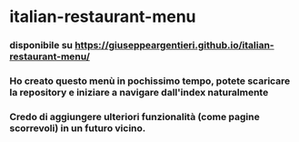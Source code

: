 # italian-restaurant-menu
### disponibile su https://giuseppeargentieri.github.io/italian-restaurant-menu/
### Ho creato questo menù in pochissimo tempo, potete scaricare la repository e iniziare a navigare dall'index naturalmente
### Credo di aggiungere ulteriori funzionalità (come pagine scorrevoli) in un futuro vicino.

